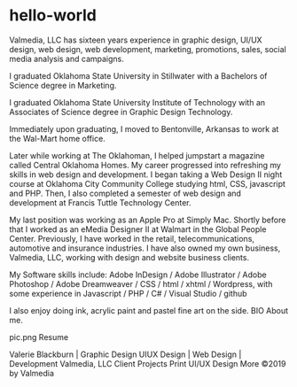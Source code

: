 # hello-world
Valmedia, LLC has sixteen years experience in graphic design, UI/UX design, web design, web development, marketing, promotions, sales, social media analysis and campaigns.
 
I graduated Oklahoma State University in Stillwater with a Bachelors of Science degree in Marketing. 
 
I graduated Oklahoma State University Institute of Technology with an Associates of Science degree in Graphic Design Technology. 
 
Immediately upon graduating, I moved to Bentonville, Arkansas to work at the Wal-Mart home office.
 
Later while working at The Oklahoman, I helped jumpstart a magazine called Central Oklahoma Homes. My career progressed into refreshing my skills in web design and development. I began taking a Web Design II night course at Oklahoma City Community College studying html, CSS, javascript and PHP. Then, I also completed a semester of web design and development at Francis Tuttle Technology Center. 
 
My last position was working as an Apple Pro at Simply Mac. Shortly before that I worked as an eMedia Designer II at Walmart in the Global People Center. Previously, I have worked in the retail, telecommunications, automotive and insurance industries. I have also owned my own business, Valmedia, LLC, working with design and website business clients. 
 
My Software skills include: Adobe InDesign / Adobe Illustrator / Adobe Photoshop / Adobe Dreamweaver / CSS / html / xhtml / Wordpress, with some experience in Javascript / PHP / C# / Visual Studio / github
 
I also enjoy doing ink, acrylic paint and pastel fine art on the side. 
BIO
About me.

pic.png
Resume

​Valerie Blackburn | Graphic Design
UIUX Design | Web Design | Development
Valmedia, LLC
Client Projects
Print
UI/UX Design
More
©2019 by Valmedia
